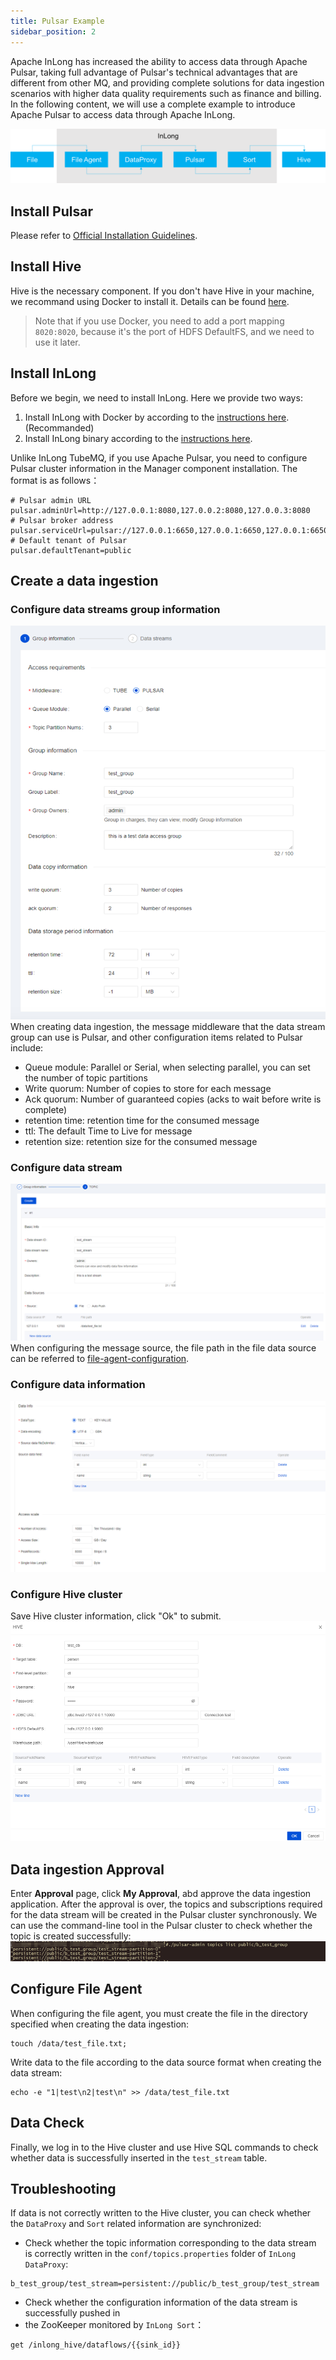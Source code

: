 ```yaml
---
title: Pulsar Example
sidebar_position: 2
---
```


Apache InLong has increased the ability to access data through Apache Pulsar, taking full advantage of Pulsar's technical advantages that are different from other MQ, and providing complete solutions for data ingestion scenarios with higher data quality requirements such as finance and billing.
In the following content, we will use a complete example to introduce Apache Pulsar to access data through Apache InLong.

![Create Group](img/pulsar-arch.png)

## Install Pulsar
Please refer to [Official Installation Guidelines](https://pulsar.apache.org/docs/en/standalone/).

## Install Hive
Hive is the necessary component. If you don't have Hive in your machine, we recommand using Docker to install it. Details can be found [here](https://github.com/big-data-europe/docker-hive).

> Note that if you use Docker, you need to add a port mapping `8020:8020`, because it's the port of HDFS DefaultFS, and we need to use it later.

## Install InLong
Before we begin, we need to install InLong. Here we provide two ways:
1. Install InLong with Docker by according to the [instructions here](deployment/docker.md).(Recommanded)
2. Install InLong binary according to the [instructions here](deployment/bare_metal.md).

Unlike InLong TubeMQ, if you use Apache Pulsar, you need to configure Pulsar cluster information 
in the Manager component installation. The format is as follows：
```
# Pulsar admin URL
pulsar.adminUrl=http://127.0.0.1:8080,127.0.0.2:8080,127.0.0.3:8080
# Pulsar broker address
pulsar.serviceUrl=pulsar://127.0.0.1:6650,127.0.0.1:6650,127.0.0.1:6650
# Default tenant of Pulsar
pulsar.defaultTenant=public
```

## Create a data ingestion
### Configure data streams group information
![](img/pulsar-group.png)
When creating data ingestion, the message middleware that the data stream group can use is Pulsar, 
and other configuration items related to Pulsar include:
- Queue module: Parallel or Serial, when selecting parallel, you can set the number of topic partitions
- Write quorum: Number of copies to store for each message
- Ack quorum: Number of guaranteed copies (acks to wait before write is complete)
- retention time: retention time for the consumed message
- ttl: The default Time to Live for message
- retention size: retention size for the consumed message

### Configure data stream
![](img/pulsar-stream.png)
When configuring the message source, the file path in the file data source can be referred to [file-agent-configuration](https://inlong.apache.org/docs/next/modules/agent/file#file-agent-configuration).

### Configure data information
![](img/pulsar-data.png)

### Configure Hive cluster
Save Hive cluster information, click "Ok" to submit.
![](img/pulsar-hive.png)

## Data ingestion Approval
Enter **Approval** page, click **My Approval**, abd approve the data ingestion application. After the approval is over, 
the topics and subscriptions required for the data stream will be created in the Pulsar cluster synchronously.
We can use the command-line tool in the Pulsar cluster to check whether the topic is created successfully:
![](img/pulsar-topic.png)

## Configure File Agent
When configuring the file agent, you must create the file in the directory specified when creating the data ingestion:
```
touch /data/test_file.txt;
```

Write data to the file according to the data source format when creating the data stream:
```
echo -e "1|test\n2|test\n" >> /data/test_file.txt
```

## Data Check
Finally, we log in to the Hive cluster and use Hive SQL commands to check 
whether data is successfully inserted in the `test_stream` table.

## Troubleshooting
If data is not correctly written to the Hive cluster, you can check whether the `DataProxy` and `Sort` related information are synchronized:
- Check whether the topic information corresponding to the data stream is correctly written in the `conf/topics.properties` folder of `InLong DataProxy`:
```
b_test_group/test_stream=persistent://public/b_test_group/test_stream
```

- Check whether the configuration information of the data stream is successfully pushed in 
- the ZooKeeper monitored by `InLong Sort`：
```
get /inlong_hive/dataflows/{{sink_id}}
```
